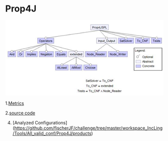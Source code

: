 # Prop4J

![image](https://raw.githubusercontent.com/fischerJF/challenge/master/featureModel/Prop4J.JPG)

1.[Metrics](https://github.com/fischerJF/challenge/blob/master/metrics/Prop4J-SPL.csv)
 
2.[source code](https://github.com/fischerJF/challenge/tree/master/workspace_IncLing/Prop4J-SPL)

4. [Analyzed Configurations] (https://github.com/fischerJF/challenge/tree/master/workspace_IncLing/Tools/All_valid_conf/Prop4J/products)